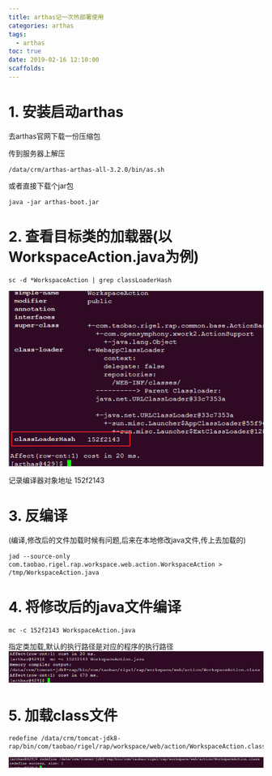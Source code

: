 ```yaml
---
title: arthas记一次热部署使用
categories: arthas
tags:
  - arthas
toc: true
date: 2019-02-16 12:10:00
scaffolds:
---
```


# 1. 安装启动arthas
去arthas官网下载一份压缩包

传到服务器上解压

```
/data/crm/arthas-arthas-all-3.2.0/bin/as.sh
```
或者直接下载个jar包

```
java -jar arthas-boot.jar
```
# 2. 查看目标类的加载器(以WorkspaceAction.java为例)
```
sc -d *WorkspaceAction | grep classLoaderHash 
```

![image-2020-05-06-11-27-35.png](image/arthas记录一次热部署/image-2020-05-06-11-27-35.png)

记录编译器对象地址 152f2143

# 3. 反编译
(编译,修改后的文件加载时候有问题,后来在本地修改java文件,传上去加载的)
```
jad --source-only  com.taobao.rigel.rap.workspace.web.action.WorkspaceAction > /tmp/WorkspaceAction.java
```
# 4. 将修改后的java文件编译
```
mc -c 152f2143 WorkspaceAction.java
```
指定类加载,默认的执行路径是对应的程序的执行路径
![image-2020-05-06-11-30-51.png](image/arthas记录一次热部署/image-2020-05-06-11-30-51.png)

# 5. 加载class文件

```
redefine /data/crm/tomcat-jdk8-rap/bin/com/taobao/rigel/rap/workspace/web/action/WorkspaceAction.class
```
![image-2020-05-06-11-31-25.png](image/arthas记录一次热部署/image-2020-05-06-11-31-25.png)

